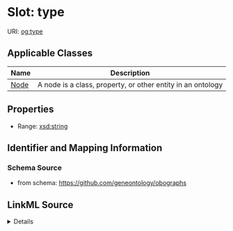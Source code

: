 # Slot: type

URI: [og:type](https://github.com/geneontology/obographs/type)



<!-- no inheritance hierarchy -->




## Applicable Classes

| Name | Description |
| --- | --- |
[Node](Node.md) | A node is a class, property, or other entity in an ontology






## Properties

* Range: [xsd:string](http://www.w3.org/2001/XMLSchema#string)







## Identifier and Mapping Information







### Schema Source


* from schema: https://github.com/geneontology/obographs




## LinkML Source

<details>
```yaml
name: type
from_schema: https://github.com/geneontology/obographs
rank: 1000
alias: type
domain_of:
- Node
range: string

```
</details>